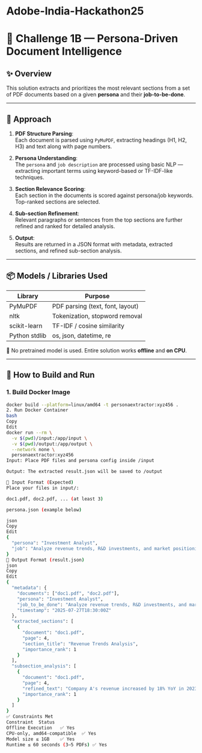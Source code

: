 # Adobe-India-Hackathon25

# 📄 Challenge 1B — Persona-Driven Document Intelligence

## ✨ Overview

This solution extracts and prioritizes the most relevant sections from a set of PDF documents based on a given **persona** and their **job-to-be-done**.

---

## 🧠 Approach

1. **PDF Structure Parsing**:  
   Each document is parsed using `PyMuPDF`, extracting headings (H1, H2, H3) and text along with page numbers.

2. **Persona Understanding**:  
   The `persona` and `job description` are processed using basic NLP — extracting important terms using keyword-based or TF-IDF-like techniques.

3. **Section Relevance Scoring**:  
   Each section in the documents is scored against persona/job keywords. Top-ranked sections are selected.

4. **Sub-section Refinement**:  
   Relevant paragraphs or sentences from the top sections are further refined and ranked for detailed analysis.

5. **Output**:  
   Results are returned in a JSON format with metadata, extracted sections, and refined sub-section analysis.

---

## 📦 Models / Libraries Used

| Library       | Purpose                          |
|---------------|----------------------------------|
| PyMuPDF       | PDF parsing (text, font, layout) |
| nltk          | Tokenization, stopword removal   |
| scikit-learn  | TF-IDF / cosine similarity       |
| Python stdlib | os, json, datetime, re           |

📝 No pretrained model is used. Entire solution works **offline** and **on CPU**.

---

## 🐳 How to Build and Run

### 1. Build Docker Image

```bash
docker build --platform=linux/amd64 -t personaextractor:xyz456 .
2. Run Docker Container
bash
Copy
Edit
docker run --rm \
  -v $(pwd)/input:/app/input \
  -v $(pwd)/output:/app/output \
  --network none \
  personaextractor:xyz456
Input: Place PDF files and persona config inside /input

Output: The extracted result.json will be saved to /output

📁 Input Format (Expected)
Place your files in input/:

doc1.pdf, doc2.pdf, ... (at least 3)

persona.json (example below)

json
Copy
Edit
{
  "persona": "Investment Analyst",
  "job": "Analyze revenue trends, R&D investments, and market positioning strategies"
}
📄 Output Format (result.json)
json
Copy
Edit
{
  "metadata": {
    "documents": ["doc1.pdf", "doc2.pdf"],
    "persona": "Investment Analyst",
    "job_to_be_done": "Analyze revenue trends, R&D investments, and market positioning strategies",
    "timestamp": "2025-07-27T18:30:00Z"
  },
  "extracted_sections": [
    {
      "document": "doc1.pdf",
      "page": 4,
      "section_title": "Revenue Trends Analysis",
      "importance_rank": 1
    }
  ],
  "subsection_analysis": [
    {
      "document": "doc1.pdf",
      "page": 4,
      "refined_text": "Company A's revenue increased by 18% YoY in 2023, mainly due to growth in cloud services...",
      "importance_rank": 1
    }
  ]
}
✅ Constraints Met
Constraint	Status
Offline Execution	✅ Yes
CPU-only, amd64-compatible	✅ Yes
Model size ≤ 1GB	✅ Yes
Runtime ≤ 60 seconds (3–5 PDFs)	✅ Yes

